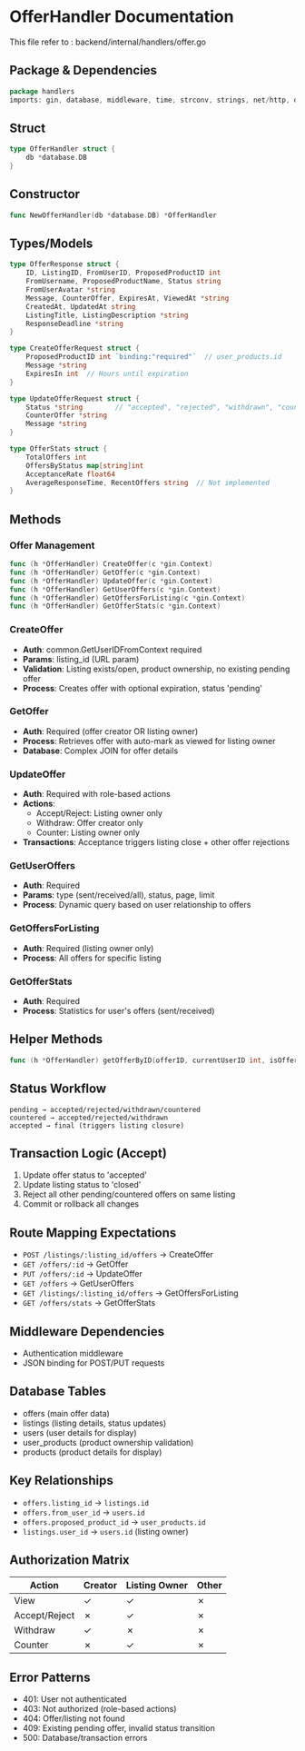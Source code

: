 # OfferHandler Documentation

This file refer to : backend/internal/handlers/offer.go

## Package & Dependencies
```go
package handlers
imports: gin, database, middleware, time, strconv, strings, net/http, database/sql
```

## Struct
```go
type OfferHandler struct {
    db *database.DB
}
```

## Constructor
```go
func NewOfferHandler(db *database.DB) *OfferHandler
```

## Types/Models
```go
type OfferResponse struct {
    ID, ListingID, FromUserID, ProposedProductID int
    FromUsername, ProposedProductName, Status string
    FromUserAvatar *string
    Message, CounterOffer, ExpiresAt, ViewedAt *string
    CreatedAt, UpdatedAt string
    ListingTitle, ListingDescription *string
    ResponseDeadline *string
}

type CreateOfferRequest struct {
    ProposedProductID int `binding:"required"`  // user_products.id
    Message *string
    ExpiresIn int  // Hours until expiration
}

type UpdateOfferRequest struct {
    Status *string        // "accepted", "rejected", "withdrawn", "countered"
    CounterOffer *string
    Message *string
}

type OfferStats struct {
    TotalOffers int
    OffersByStatus map[string]int
    AcceptanceRate float64
    AverageResponseTime, RecentOffers string  // Not implemented
}
```

## Methods

### Offer Management
```go
func (h *OfferHandler) CreateOffer(c *gin.Context)
func (h *OfferHandler) GetOffer(c *gin.Context)
func (h *OfferHandler) UpdateOffer(c *gin.Context)
func (h *OfferHandler) GetUserOffers(c *gin.Context)
func (h *OfferHandler) GetOffersForListing(c *gin.Context)
func (h *OfferHandler) GetOfferStats(c *gin.Context)
```

### CreateOffer
- **Auth**: common.GetUserIDFromContext required
- **Params**: listing_id (URL param)
- **Validation**: Listing exists/open, product ownership, no existing pending offer
- **Process**: Creates offer with optional expiration, status 'pending'

### GetOffer
- **Auth**: Required (offer creator OR listing owner)
- **Process**: Retrieves offer with auto-mark as viewed for listing owner
- **Database**: Complex JOIN for offer details

### UpdateOffer
- **Auth**: Required with role-based actions
- **Actions**:
  - Accept/Reject: Listing owner only
  - Withdraw: Offer creator only
  - Counter: Listing owner only
- **Transactions**: Acceptance triggers listing close + other offer rejections

### GetUserOffers
- **Auth**: Required
- **Params**: type (sent/received/all), status, page, limit
- **Process**: Dynamic query based on user relationship to offers

### GetOffersForListing
- **Auth**: Required (listing owner only)
- **Process**: All offers for specific listing

### GetOfferStats
- **Auth**: Required
- **Process**: Statistics for user's offers (sent/received)

## Helper Methods
```go
func (h *OfferHandler) getOfferByID(offerID, currentUserID int, isOfferCreator bool) (*OfferResponse, error)
```

## Status Workflow
```
pending → accepted/rejected/withdrawn/countered
countered → accepted/rejected/withdrawn
accepted → final (triggers listing closure)
```

## Transaction Logic (Accept)
1. Update offer status to 'accepted'
2. Update listing status to 'closed'
3. Reject all other pending/countered offers on same listing
4. Commit or rollback all changes

## Route Mapping Expectations
- `POST /listings/:listing_id/offers` → CreateOffer
- `GET /offers/:id` → GetOffer
- `PUT /offers/:id` → UpdateOffer
- `GET /offers` → GetUserOffers
- `GET /listings/:listing_id/offers` → GetOffersForListing
- `GET /offers/stats` → GetOfferStats

## Middleware Dependencies
- Authentication middleware
- JSON binding for POST/PUT requests

## Database Tables
- offers (main offer data)
- listings (listing details, status updates)
- users (user details for display)
- user_products (product ownership validation)
- products (product details for display)

## Key Relationships
- `offers.listing_id` → `listings.id`
- `offers.from_user_id` → `users.id`
- `offers.proposed_product_id` → `user_products.id`
- `listings.user_id` → `users.id` (listing owner)

## Authorization Matrix
| Action | Creator | Listing Owner | Other |
|--------|---------|---------------|-------|
| View | ✓ | ✓ | ✗ |
| Accept/Reject | ✗ | ✓ | ✗ |
| Withdraw | ✓ | ✗ | ✗ |
| Counter | ✗ | ✓ | ✗ |

## Error Patterns
- 401: User not authenticated
- 403: Not authorized (role-based actions)
- 404: Offer/listing not found
- 409: Existing pending offer, invalid status transition
- 500: Database/transaction errors